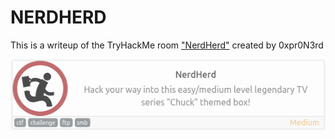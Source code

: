 # NERDHERD
This is a writeup of the TryHackMe room ["NerdHerd"](https://tryhackme.com/room/nerdherd) created by 0xpr0N3rd

![alt_text](nerdherd/nerdherd.png "image_tooltip")
